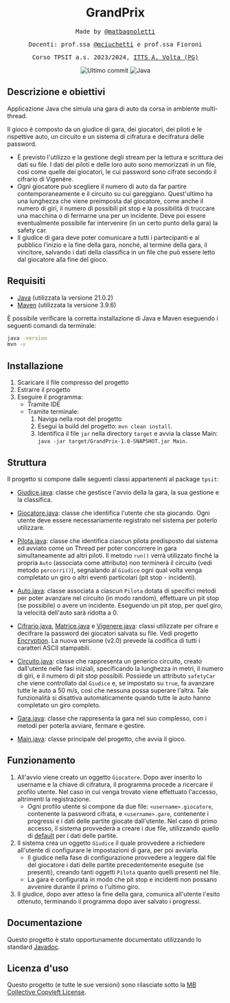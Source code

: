 <h1 align="center">GrandPrix</h1>

<p align="center" style="font-family: monospace">Made by <a href="https://github.com/matbagnoletti">@matbagnoletti</a></p>
<p align="center" style="font-family: monospace">Docenti: prof.ssa <a href="https://github.com/mciuchetti">@mciuchetti</a> e prof.ssa Fioroni</p>
<p align="center" style="font-family: monospace">Corso TPSIT a.s. 2023/2024, <a href="https://www.avoltapg.edu.it/">ITTS A. Volta (PG)</a></p>
<p align="center">
    <img src="https://img.shields.io/github/last-commit/matbagnoletti/GrandPrix?style=for-the-badge" alt="Ultimo commit">
    <img src="https://img.shields.io/badge/Language-Java-blue?style=for-the-badge" alt="Java">
</p>

## Descrizione e obiettivi
Applicazione Java che simula una gara di auto da corsa in ambiente multi-thread.

Il gioco è composto da un giudice di gara, dei giocatori, dei piloti e le rispettive auto, un circuito e un sistema di cifratura e decifratura delle password.

- È previsto l'utilizzo e la gestione degli stream per la lettura e scrittura dei dati su file. I dati dei piloti e delle loro auto sono memorizzati in un file, così come quelle dei giocatori, le cui password sono cifrate secondo il cifrario di Vigenère.
- Ogni giocatore può scegliere il numero di auto da far partire contemporaneamente e il circuito su cui gareggiano. Quest'ultimo ha una lunghezza che viene preimposta dal giocatore, come anche il numero di giri, il numero di possibili pit stop e la possibilità di truccare una macchina o di fermarne una per un incidente. Deve poi essere eventualmente possibile far intervenire (in un certo punto della gara) la safety car. 
- Il giudice di gara deve poter comunicare a tutti i partecipanti e al pubblico l’inizio e la fine della gara, nonché, al termine della gara, il vincitore, salvando i dati della classifica in un file che può essere letto dal giocatore alla fine del gioco.
   
## Requisiti
- [Java](https://www.oracle.com/it/java/technologies/downloads/) (utilizzata la versione 21.0.2)
- [Maven](https://maven.apache.org/download.cgi) (utilizzata la versione 3.9.6)

È possibile verificare la corretta installazione di Java e Maven eseguendo i seguenti comandi da terminale:
```bash
java -version
mvn -v
```

## Installazione
1. Scaricare il file compresso del progetto
2. Estrarre il progetto
3. Eseguire il programma:
   - Tramite IDE
   - Tramite terminale:
     1. Naviga nella root del progetto
     2. Esegui la build del progetto: `mvn clean install`.
     3. Identifica il file `jar` nella directory `target` e avvia la classe Main: `java -jar target/GrandPrix-1.0-SNAPSHOT.jar Main`.

## Struttura
Il progetto si compone dalle seguenti classi appartenenti al package `tpsit`:

- [Giudice.java](src/main/java/tpsit/Giudice.java): classe che gestisce l'avvio della la gara, la sua gestione e la classifica. 

- [Giocatore.java](src/main/java/tpsit/Giocatore.java): classe che identifica l'utente che sta giocando. Ogni utente deve essere necessariamente registrato nel sistema per poterlo utilizzare.

- [Pilota.java](src/main/java/tpsit/Pilota.java): classe che identifica ciascun pilota predisposto dal sistema ed avviato come un Thread per poter concorrere in gara simultaneamente ad altri piloti. Il metodo `run()` verrà utilizzato finché la propria `Auto` (associata come attributo) non terminerà il circuito (vedi metodo `percorri()`), segnalando al `Giudice` ogni qual volta venga completato un giro o altri eventi particolari (pit stop - incidenti).

- [Auto.java](src/main/java/tpsit/Auto.java): classe associata a ciascun `Pilota` dotata di specifici metodi per poter avanzare nel circuito (in modo random), effettuare un pit stop (se possibile) o avere un incidente. Eseguendo un pit stop, per quel giro, la velocità dell'auto sarà ridotta a 0.
   
- [Cifrario.java](src/main/java/tpsit/Cifrario.java), [Matrice.java](src/main/java/tpsit/Matrice.java) e [Vigenere.java](src/main/java/tpsit/Vigenere.java): classi utilizzate per cifrare e decifrare la password dei giocatori salvata su file. Vedi progetto [Encryption](https://www.github.com/matbagnoletti/Encryption). La nuova versione (v2.0) prevede la codifica di tutti i caratteri ASCII stampabili.

- [Circuito.java](src/main/java/tpsit/Circuito.java): classe che rappresenta un generico circuito, creato dall'utente nelle fasi iniziali, specificando la lunghezza in metri, il numero di giri, e il numero di pit stop possibili. Possiede un attributo `safetyCar` che viene controllato dal `Giudice` e, se impostato su `true`, fa avanzare tutte le auto a 50 m/s, così che nessuna possa superare l'altra. Tale funzionalità si disattiva automaticamente quando tutte le auto hanno completato un giro completo.

- [Gara.java](src/main/java/tpsit/Gara.java): classe che rappresenta la gara nel suo complesso, con i metodi per poterla avviare, fermare e gestire.

- [Main.java](src/main/java/tpsit/Main.java): classe principale del progetto, che avvia il gioco.

## Funzionamento
1. All'avvio viene creato un oggetto `Giocatore`. Dopo aver inserito lo username e la chiave di cifratura, il programma procede a ricercare il profilo utente. Nel caso in cui venga trovato viene effettuato l'accesso, altrimenti la registrazione.
    - Ogni profilo utente si compone da due file: `<username>.giocatore`, contenente la password cifrata, e `<username>.gare`, contenente i progressi e i dati delle partite giocate dall'utente. Nel caso di primo accesso, il sistema provvederà a creare i due file, utilizzando quello di [default](infogara/default.txt) per i dati delle partite.
2. Il sistema crea un oggetto `Giudice` il quale provvedere a richiedere all'utente di configurare le impostazioni di gara, per poi avviarla.
    - Il giudice nella fase di configurazione provvedere a leggere dal file del giocatore i dati delle partite precedentemente eseguite (se presenti), creando tanti oggetti `Pilota` quanto quelli presenti nel file.
    - La gara è configurata in modo che pit stop e incidenti non possano avvenire durante il primo o l'ultimo giro.
3. Il giudice, dopo aver atteso la fine della gara, comunica all'utente l'esito ottenuto, terminando il programma dopo aver salvato i progressi.

## Documentazione
Questo progetto è stato opportunamente documentato utilizzando lo standard [Javadoc](docs/javadoc/index.html).

## Licenza d'uso
Questo progetto (e tutte le sue versioni) sono rilasciate sotto la [MB Collective Copyleft License](LICENSE).